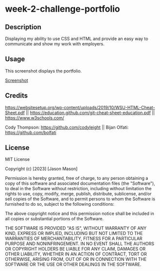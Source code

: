 # week-2-challenge-portfolio

## Description

Displaying my ability to use CSS and HTML and provide an easy way to communicate and show my work with employers.

## Usage

This screenshot displays the portfolio.

[Screenshot](assets\images\screenshot.jpg)

## Credits

https://websitesetup.org/wp-content/uploads/2019/10/WSU-HTML-Cheat-Sheet.pdf ||
https://education.github.com/git-cheat-sheet-education.pdf ||
https://www.w3schools.com/

Cody Thompson: https://github.com/codyleight || 
Bijan Olfati: https://github.com/bolfati

## License

MIT License

Copyright (c) [2023] [Jason Mason]

Permission is hereby granted, free of charge, to any person obtaining a copy
of this software and associated documentation files (the "Software"), to deal
in the Software without restriction, including without limitation the rights
to use, copy, modify, merge, publish, distribute, sublicense, and/or sell
copies of the Software, and to permit persons to whom the Software is
furnished to do so, subject to the following conditions:

The above copyright notice and this permission notice shall be included in all
copies or substantial portions of the Software.

THE SOFTWARE IS PROVIDED "AS IS", WITHOUT WARRANTY OF ANY KIND, EXPRESS OR
IMPLIED, INCLUDING BUT NOT LIMITED TO THE WARRANTIES OF MERCHANTABILITY,
FITNESS FOR A PARTICULAR PURPOSE AND NONINFRINGEMENT. IN NO EVENT SHALL THE
AUTHORS OR COPYRIGHT HOLDERS BE LIABLE FOR ANY CLAIM, DAMAGES OR OTHER
LIABILITY, WHETHER IN AN ACTION OF CONTRACT, TORT OR OTHERWISE, ARISING FROM,
OUT OF OR IN CONNECTION WITH THE SOFTWARE OR THE USE OR OTHER DEALINGS IN THE
SOFTWARE.
